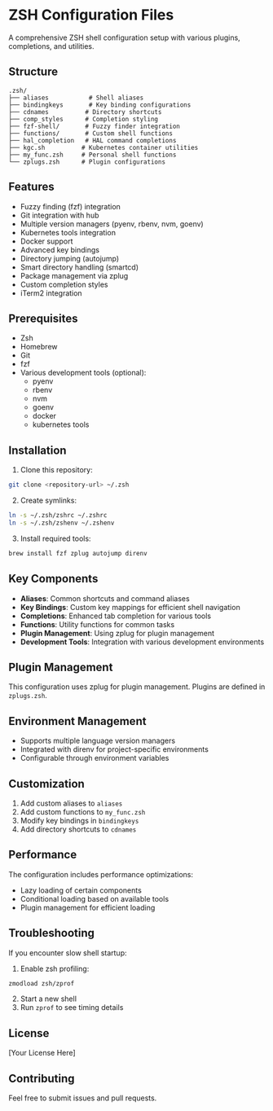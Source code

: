 # ZSH Configuration Files

A comprehensive ZSH shell configuration setup with various plugins, completions, and utilities.

## Structure

```
.zsh/
├── aliases           # Shell aliases
├── bindingkeys       # Key binding configurations
├── cdnames          # Directory shortcuts
├── comp_styles      # Completion styling
├── fzf-shell/       # Fuzzy finder integration
├── functions/       # Custom shell functions
├── hal_completion   # HAL command completions
├── kgc.sh          # Kubernetes container utilities
├── my_func.zsh     # Personal shell functions
└── zplugs.zsh      # Plugin configurations
```

## Features

- Fuzzy finding (fzf) integration
- Git integration with hub
- Multiple version managers (pyenv, rbenv, nvm, goenv)
- Kubernetes tools integration
- Docker support
- Advanced key bindings
- Directory jumping (autojump)
- Smart directory handling (smartcd)
- Package management via zplug
- Custom completion styles
- iTerm2 integration

## Prerequisites

- Zsh
- Homebrew
- Git
- fzf
- Various development tools (optional):
  - pyenv
  - rbenv
  - nvm
  - goenv
  - docker
  - kubernetes tools

## Installation

1. Clone this repository:
```bash
git clone <repository-url> ~/.zsh
```

2. Create symlinks:
```bash
ln -s ~/.zsh/zshrc ~/.zshrc
ln -s ~/.zsh/zshenv ~/.zshenv
```

3. Install required tools:
```bash
brew install fzf zplug autojump direnv
```

## Key Components

- **Aliases**: Common shortcuts and command aliases
- **Key Bindings**: Custom key mappings for efficient shell navigation
- **Completions**: Enhanced tab completion for various tools
- **Functions**: Utility functions for common tasks
- **Plugin Management**: Using zplug for plugin management
- **Development Tools**: Integration with various development environments

## Plugin Management

This configuration uses zplug for plugin management. Plugins are defined in `zplugs.zsh`.

## Environment Management

- Supports multiple language version managers
- Integrated with direnv for project-specific environments
- Configurable through environment variables

## Customization

1. Add custom aliases to `aliases`
2. Add custom functions to `my_func.zsh`
3. Modify key bindings in `bindingkeys`
4. Add directory shortcuts to `cdnames`

## Performance

The configuration includes performance optimizations:
- Lazy loading of certain components
- Conditional loading based on available tools
- Plugin management for efficient loading

## Troubleshooting

If you encounter slow shell startup:
1. Enable zsh profiling:
```bash
zmodload zsh/zprof
```
2. Start a new shell
3. Run `zprof` to see timing details

## License

[Your License Here]

## Contributing

Feel free to submit issues and pull requests.
